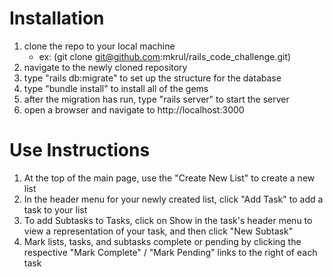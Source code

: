 # Installation 

1) clone the repo to your local machine
    - ex: (git clone git@github.com:mkrul/rails_code_challenge.git)
2) navigate to the newly cloned repository
3) type "rails db:migrate" to set up the structure for the database
4) type "bundle install" to install all of the gems
4) after the migration has run, type "rails server" to start the server
5) open a browser and navigate to http://localhost:3000

# Use Instructions

1) At the top of the main page, use the "Create New List" to create a new list
2) In the header menu for your newly created list, click "Add Task" to add a task to your list
3) To add Subtasks to Tasks, click on Show in the task's header menu to view a representation of your task, and then click "New Subtask"
4) Mark lists, tasks, and subtasks complete or pending by clicking the respective "Mark Complete" / "Mark Pending" links to the right of each task
